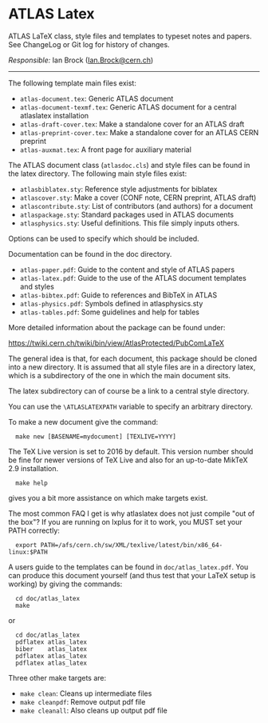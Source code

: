 # ATLAS Latex

ATLAS LaTeX class, style files and templates to typeset notes and papers.
See ChangeLog or Git log for history of changes.

*Responsible:* Ian Brock (Ian.Brock@cern.ch)

--------------------------------------------

The following template main files exist:

- `atlas-document.tex`: Generic ATLAS document 
- `atlas-document-texmf.tex`: Generic ATLAS document for a central atlaslatex installation 
- `atlas-draft-cover.tex`: Make a standalone cover for an ATLAS draft
- `atlas-preprint-cover.tex`: Make a standalone cover for an ATLAS CERN preprint
- `atlas-auxmat.tex`:	A front page for auxiliary material  
  
The ATLAS document class (`atlasdoc.cls`) and style files can be found in 
the latex directory. The following main style files exist:
- `atlasbiblatex.sty`:		Reference style adjustments for biblatex
- `atlascover.sty`:		Make a cover (CONF note, CERN preprint, ATLAS draft)
- `atlascontribute.sty`:	List of contributors (and authors) for a document
- `atlaspackage.sty`:		Standard packages used in ATLAS documents
- `atlasphysics.sty`:		Useful definitions. This file simply inputs others.

Options can be used to specify which should be included.

Documentation can be found in the doc directory.
  - `atlas-paper.pdf`:		Guide to the content and style of ATLAS papers
  - `atlas-latex.pdf`:		Guide to the use of the ATLAS document templates and styles
  - `atlas-bibtex.pdf`:		Guide to references and BibTeX in ATLAS
  - `atlas-physics.pdf`:	Symbols defined in atlasphysics.sty
  - `atlas-tables.pdf`:	Some guidelines and help for tables  

More detailed information about the package can be found under:

https://twiki.cern.ch/twiki/bin/view/AtlasProtected/PubComLaTeX  

The general idea is that, for each document, this package should be cloned into a new directory.
It is assumed that all style files are in a directory latex, which is a subdirectory of 
the one in which the main document sits.

The latex subdirectory can of course be a link to a central style directory.

You can use the `\ATLASLATEXPATH` variable to specify an arbitrary directory.  

To make a new document give the command:
```
  make new [BASENAME=mydocument] [TEXLIVE=YYYY]
```


The TeX Live version is set to 2016 by default.
This version number should be fine for newer versions of TeX Live 
and also for an up-to-date MikTeX 2.9 installation.
```
  make help
```
gives you a bit more assistance on which make targets exist.


The most common FAQ I get is why atlaslatex does not just compile "out of the box"?
If you are running on lxplus for it to work, you MUST set your PATH correctly:
```
  export PATH=/afs/cern.ch/sw/XML/texlive/latest/bin/x86_64-linux:$PATH
```

A users guide to the templates can be found in `doc/atlas_latex.pdf`. You can produce
this document yourself (and thus test that your LaTeX setup is working)
by giving the commands:
```
  cd doc/atlas_latex
  make
```

or
```
  cd doc/atlas_latex
  pdflatex atlas_latex
  biber    atlas_latex
  pdflatex atlas_latex
  pdflatex atlas_latex
```


Three other make targets are:
  - `make clean`:				Cleans up intermediate files
  - `make cleanpdf`:				Remove output pdf file
  - `make cleanall`:			Also cleans up output pdf file
